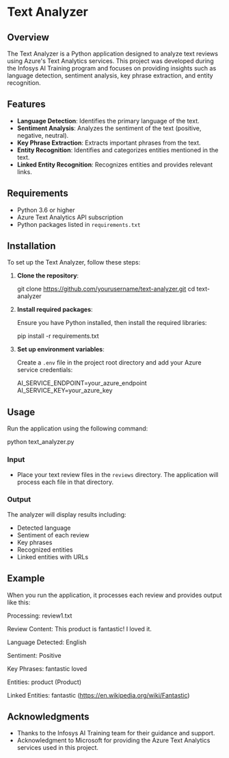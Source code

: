 # Text Analyzer

## Overview

The Text Analyzer is a Python application designed to analyze text reviews using Azure's Text Analytics services. This project was developed during the Infosys AI Training program and focuses on providing insights such as language detection, sentiment analysis, key phrase extraction, and entity recognition.

## Features

- **Language Detection**: Identifies the primary language of the text.
- **Sentiment Analysis**: Analyzes the sentiment of the text (positive, negative, neutral).
- **Key Phrase Extraction**: Extracts important phrases from the text.
- **Entity Recognition**: Identifies and categorizes entities mentioned in the text.
- **Linked Entity Recognition**: Recognizes entities and provides relevant links.

## Requirements

- Python 3.6 or higher
- Azure Text Analytics API subscription
- Python packages listed in `requirements.txt`

## Installation

To set up the Text Analyzer, follow these steps:

1. **Clone the repository**:

   git clone https://github.com/yourusername/text-analyzer.git
   cd text-analyzer

2. **Install required packages**:

   Ensure you have Python installed, then install the required libraries:

   pip install -r requirements.txt
   

3. **Set up environment variables**:

   Create a `.env` file in the project root directory and add your Azure service credentials:

   AI_SERVICE_ENDPOINT=your_azure_endpoint
   AI_SERVICE_KEY=your_azure_key

## Usage

Run the application using the following command:

python text_analyzer.py

### Input

- Place your text review files in the `reviews` directory. The application will process each file in that directory.

### Output

The analyzer will display results including:

- Detected language
- Sentiment of each review
- Key phrases
- Recognized entities
- Linked entities with URLs

## Example

When you run the application, it processes each review and provides output like this:

Processing: review1.txt

Review Content:
This product is fantastic! I loved it.

Language Detected: English

Sentiment: Positive

Key Phrases:
    fantastic
    loved

Entities:
    product (Product)

Linked Entities:
    fantastic (https://en.wikipedia.org/wiki/Fantastic)
    
## Acknowledgments

- Thanks to the Infosys AI Training team for their guidance and support.
- Acknowledgment to Microsoft for providing the Azure Text Analytics services used in this project.
